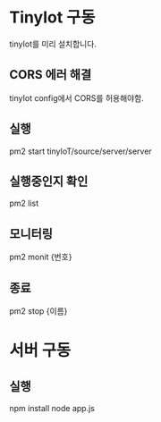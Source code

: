 # TinyIot 구동
tinyIot를 미리 설치합니다.

## CORS 에러 해결
tinyIot config에서 CORS를 허용해야함.

## 실행
pm2 start tinyIoT/source/server/server

## 실행중인지 확인
pm2 list

## 모니터링
pm2 monit {번호}

## 종료
pm2 stop {이름}

# 서버 구동
## 실행
npm install
node app.js